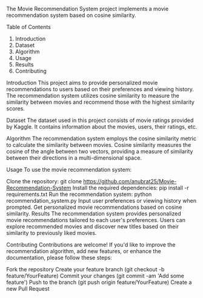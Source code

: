 The Movie Recommendation System project implements a movie recommendation system based on cosine similarity.

Table of Contents
1. Introduction
2. Dataset
3. Algorithm
4. Usage
5. Results
6. Contributing

Introduction
This project aims to provide personalized movie recommendations to users based on their preferences and viewing history. The recommendation system utilizes cosine similarity to measure the similarity between movies and recommend those with the highest similarity scores.

Dataset
The dataset used in this project consists of movie ratings provided by Kaggle. It contains information about the movies, users, their ratings, etc.

Algorithm
The recommendation system employs the cosine similarity metric to calculate the similarity between movies. Cosine similarity measures the cosine of the angle between two vectors, providing a measure of similarity between their directions in a multi-dimensional space.

Usage
To use the movie recommendation system:

Clone the repository: git clone https://github.com/anubrat25/Movie-Recommendation-System
Install the required dependencies: pip install -r requirements.txt
Run the recommendation system: python recommendation_system.py
Input user preferences or viewing history when prompted.
Get personalized movie recommendations based on cosine similarity.
Results
The recommendation system provides personalized movie recommendations tailored to each user's preferences. Users can explore recommended movies and discover new titles based on their similarity to previously liked movies.

Contributing
Contributions are welcome! If you'd like to improve the recommendation algorithm, add new features, or enhance the documentation, please follow these steps:

Fork the repository
Create your feature branch (git checkout -b feature/YourFeature)
Commit your changes (git commit -am 'Add some feature')
Push to the branch (git push origin feature/YourFeature)
Create a new Pull Request
